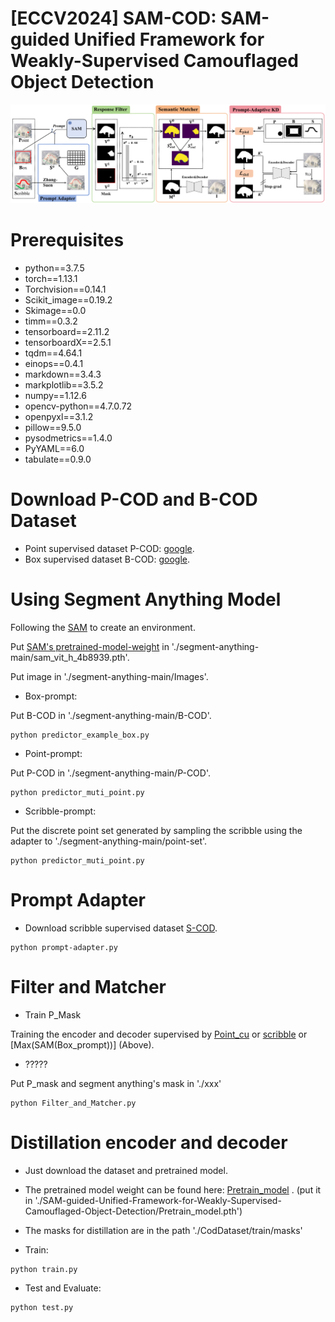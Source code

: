 # [ECCV2024] SAM-COD: SAM-guided Unified Framework for Weakly-Supervised Camouflaged Object Detection

![Framework](figure/Framework.png)


# Prerequisites
- python==3.7.5
- torch==1.13.1
- Torchvision==0.14.1
- Scikit_image==0.19.2
- Skimage==0.0
- timm==0.3.2
- tensorboard==2.11.2
- tensorboardX==2.5.1
- tqdm==4.64.1
- einops==0.4.1
- markdown==3.4.3
- markplotlib==3.5.2
- numpy==1.12.6
- opencv-python==4.7.0.72
- openpyxl==3.1.2
- pillow==9.5.0
- pysodmetrics==1.4.0
- PyYAML==6.0
- tabulate==0.9.0

# Download P-COD and B-COD Dataset
- Point supervised dataset P-COD: [google](https://drive.google.com/file/d/17oa6-IU2Dr9Q1KKQ74UoL0hoFd5F7bOd/view?usp=sharing).
- Box supervised dataset B-COD: [google](https://drive.google.com/file/d/1Ds1kBbk1Ifq6awWcIqbQrF79PVwGZW-G/view?usp=sharing).

# Using Segment Anything Model
Following the [SAM](https://github.com/facebookresearch/segment-anything) to create an environment.

Put [SAM's pretrained-model-weight](https://dl.fbaipublicfiles.com/segment_anything/sam_vit_h_4b8939.pth) in './segment-anything-main/sam_vit_h_4b8939.pth'.

Put image in './segment-anything-main/Images'.

- Box-prompt:
  
Put B-COD in './segment-anything-main/B-COD'.

```shell
python predictor_example_box.py  
```

- Point-prompt:
  
Put P-COD in './segment-anything-main/P-COD'.

```shell
python predictor_muti_point.py
```
- Scribble-prompt:

Put the discrete point set generated by sampling the scribble using the adapter to './segment-anything-main/point-set'.

```shell
python predictor_muti_point.py
```
# Prompt Adapter

- Download scribble supervised dataset [S-COD](https://drive.google.com/file/d/1u7PRtZDu2vXCRe0o2SplVYa7ESoZQFR-/view?usp=sharing).

```shell
python prompt-adapter.py
```

# Filter and Matcher

- Train P_Mask

Training the encoder and decoder supervised by [Point_cu]() or [scribble](https://drive.google.com/file/d/1u7PRtZDu2vXCRe0o2SplVYa7ESoZQFR-/view?usp=sharing) or [Max(SAM(Box_prompt))] (Above).
  
- ?????

Put P_mask and segment anything's mask in './xxx'
```shell
python Filter_and_Matcher.py
```

# Distillation encoder and decoder
- Just download the dataset and pretrained model. 
- The pretrained model weight can be found here: [Pretrain_model](https://drive.google.com/file/d/1169AvHlRnyKdScEHm6yWKSyne3j0N2EZ/view?usp=sharing) . (put it in './SAM-guided-Unified-Framework-for-Weakly-Supervised-Camouflaged-Object-Detection/Pretrain_model.pth')
- The masks for distillation are in the path './CodDataset/train/masks'

- Train:
```shell
python train.py
```
- Test and Evaluate:
```shell
python test.py
```





